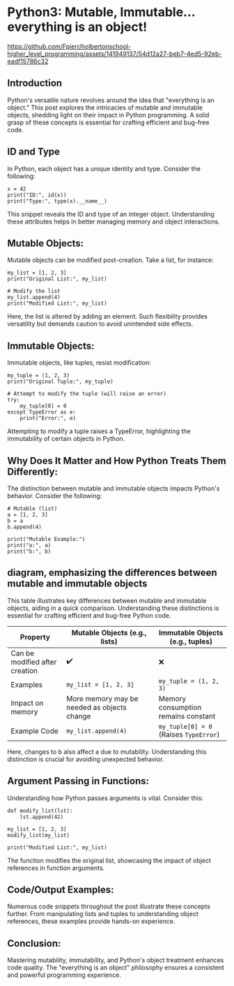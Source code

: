 # Python3: Mutable, Immutable... everything is an object!

https://github.com/Fpierr/holbertonschool-higher_level_programming/assets/141949137/54d12a27-beb7-4ed5-92eb-eadf15786c32

## Introduction

Python's versatile nature revolves around the idea that "everything is an object." This post explores the intricacies of mutable and immutable objects, shedding light on their impact in Python programming. A solid grasp of these concepts is essential for crafting efficient and bug-free code.

## ID and Type
In Python, each object has a unique identity and type. Consider the following:

```
x = 42
print("ID:", id(x))
print("Type:", type(x).__name__)
```

This snippet reveals the ID and type of an integer object. Understanding these attributes helps in better managing memory and object interactions.

## Mutable Objects:
Mutable objects can be modified post-creation. Take a list, for instance:

```
my_list = [1, 2, 3]
print("Original List:", my_list)

# Modify the list
my_list.append(4)
print("Modified List:", my_list)
```
Here, the list is altered by adding an element. Such flexibility provides versatility but demands caution to avoid unintended side effects.

## Immutable Objects:
Immutable objects, like tuples, resist modification:

```
my_tuple = (1, 2, 3)
print("Original Tuple:", my_tuple)

# Attempt to modify the tuple (will raise an error)
try:
    my_tuple[0] = 0
except TypeError as e:
    print("Error:", e)
```

Attempting to modify a tuple raises a TypeError, highlighting the immutability of certain objects in Python.

## Why Does It Matter and How Python Treats Them Differently:
The distinction between mutable and immutable objects impacts Python's behavior. Consider the following:

```
# Mutable (list)
a = [1, 2, 3]
b = a
b.append(4)

print("Mutable Example:")
print("a:", a)
print("b:", b)
```

## diagram, emphasizing the differences between mutable and immutable objects
This table illustrates key differences between mutable and immutable objects, aiding in a quick comparison. Understanding these distinctions is essential for crafting efficient and bug-free Python code.

| Property                   | Mutable Objects (e.g., lists) | Immutable Objects (e.g., tuples) |
| -------------------------- | ---------------------------- | --------------------------------- |
| Can be modified after creation | ✔️                           | ❌                                |
| Examples                   | `my_list = [1, 2, 3]`         | `my_tuple = (1, 2, 3)`            |
| Impact on memory           | More memory may be needed as objects change | Memory consumption remains constant |
| Example Code               | `my_list.append(4)`           | `my_tuple[0] = 0` (Raises `TypeError`) |

Here, changes to b also affect a due to mutability. Understanding this distinction is crucial for avoiding unexpected behavior.

## Argument Passing in Functions:
Understanding how Python passes arguments is vital. Consider this:

```
def modify_list(lst):
    lst.append(42)

my_list = [1, 2, 3]
modify_list(my_list)

print("Modified List:", my_list)
```

The function modifies the original list, showcasing the impact of object references in function arguments.

## Code/Output Examples:
Numerous code snippets throughout the post illustrate these concepts further. From manipulating lists and tuples to understanding object references, these examples provide hands-on experience.

## Conclusion:
Mastering mutability, immutability, and Python's object treatment enhances code quality. The "everything is an object" philosophy ensures a consistent and powerful programming experience.
